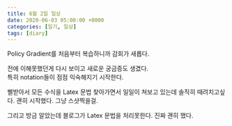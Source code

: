 ```yaml
---
title: 6월 2일 일상
date: 2020-06-03 05:00:00 +0000
categories: [일기, 일상]
tags: [diary]
---
```


Policy Gradient를 처음부터 복습하니까 감회가 새롭다.

전에 이해못했던게 다시 보이고 새로운 궁금증도 생겼다.  
특히 notation들이 점점 익숙해지기 시작한다.

삘받아서 모든 수식을 Latex 문법 찾아가면서 일일이 쳐보고 있는데 솔직히 때려치고싶다. 괜히 시작했다. 그냥 스샷찍을걸.  

그리고 방금 알았는데 블로그가 Latex 문법을 처리못한다. 진짜 괜히 했다. 